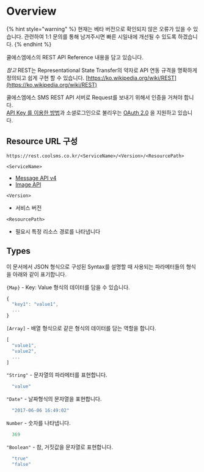 # Overview



{% hint style="warning" %}
현재는 베타 버전으로 확인되지 않은 오류가 있을 수 있습니다. 관련하여 1:1 문의를 통해 남겨주시면 빠른 시일내에 개선될 수 있도록 하겠습니다.
{% endhint %}

쿨에스엠에스의 REST API Reference 내용을 담고 있습니다.

_참고_ REST는 Representational State Transfer의 약자로 API 연동 규격을 명확하게 정의되고 쉽게 구현 할 수 있습니다. [https://ko.wikipedia.org/wiki/REST](https://ko.wikipedia.org/wiki/REST)

쿨에스엠에스 SMS REST API 서버로 Request를 보내기 위해서 인증을 거쳐야 합니다.  
[API Key 를 이용한 방법](../authentication/api-key.md)과 소셜로그인으로 불리우는 [OAuth 2.0](../authentication/oauth2.md) 을 지원하고 있습니다.

## Resource URL 구성

`https://rest.coolsms.co.kr/<ServiceName>/<Version>/<ResourcePath>`

`<ServiceName>`

* [Message API v4](message-api-v4/)
* [Image API](image-api/)

`<Version>`

* 서비스 버전

`<ResourcePath>`

* 필요시 특정 리소스 경로를 나타냅니다

## Types

이 문서에서 JSON 형식으로 구성된 Syntax를 설명할 때 사용되는 파라메터들의 형식을 아래와 같이 표기합니다.

`{Map}` - Key: Value 형식의 데이터를 담을 수 있습니다.

```javascript
{
  "key1": "value1",
  ...
}
```

`[Array]` - 배열 형식으로 같은 형식의 데이터를 담는 역할을 합니다.

```javascript
[
  "value1",
  "value2",
  ...
]
```

`"String"` - 문자열의 파라메터를 표현합니다.

```javascript
  "value"
```

`"Date"` - 날짜형식의 문자열을 표현합니다.

```javascript
  "2017-06-06 16:49:02"
```

`Number` - 숫자를 나타냅니다.

```javascript
  369
```

`"Boolean"` - 참, 거짓값을 문자열로 표현합니다.

```javascript
  "true"
  "false"
```


